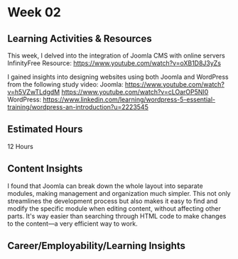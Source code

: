 # Week 02
## Learning Activities & Resources
This week, I delved into the integration of Joomla CMS with online servers InfinityFree
Resource: https://www.youtube.com/watch?v=oXB1D8J3yZs

I gained insights into designing websites using both Joomla and WordPress from the following study video:
Joomla: https://www.youtube.com/watch?v=h5VZwTLdgdM
        https://www.youtube.com/watch?v=cLOarOP5NI0
WordPress: https://www.linkedin.com/learning/wordpress-5-essential-training/wordpress-an-introduction?u=2223545


## Estimated Hours
12 Hours

## Content Insights
I found that Joomla can break down the whole layout into separate modules, making management and organization much simpler. 
This not only streamlines the development process but also makes it easy to find and modify the specific module when editing content,
without affecting other parts. It's way easier than searching through HTML code to make changes to the content—a very efficient way to work.

## Career/Employability/Learning Insights

